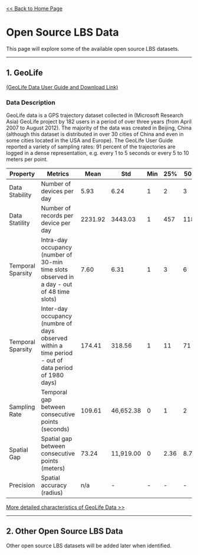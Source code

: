 
[<< Back to Home Page](README.md)

# Open Source LBS Data
This page will explore some of the available open source LBS datasets.

---

## 1. GeoLife

[(GeoLife Data User Guide and Download Link)](https://www.microsoft.com/en-us/research/publication/geolife-gps-trajectory-dataset-user-guide/?msockid=0f4995297f3a650f12fc80447e91644b)

### Data Description
GeoLife data is a GPS trajectory dataset collected in (Microsoft Research Asia) GeoLife project by 182 users in a period of over three years (from April 2007 to August 2012). The majority of the data was created in Beijing, China (although this dataset is distributed in over 30 cities of China and even in some cities located in the USA and Europe). The GeoLife User Guide reported a variety of sampling rates: 91 percent of the trajectories are logged in a dense representation, e.g. every 1 to 5 seconds or every 5 to 10 meters per point.

| Property | Metrics | Mean | Std | Min | 25% | 50% | 75% | Max |
|----------|---------|------|----------|-----|-----|-----|-----|-----|
| Data Stability | Number of devices per day | 5.93 | 6.24 | 1 | 2 | 3 | 8 | 29 |
| Data Statility | Number of records per device per day | 2231.92 | 3443.03 | 1 | 457 | 1183 | 2788 | 59769 |
| Temporal Sparsity | Intra-day occupancy (number of 30-min time slots observed in a day - out of 48 time slots) | 7.60 | 6.31 | 1 | 3 | 6 | 10 | 48 |
| Temporal Sparsity | Inter-day occupancy (numbre of days observed within a time period - out of data period of 1980 days) | 174.41 | 318.56 | 1 | 11 | 71 | 167.50 | 1934 |
| Sampling Rate | Temporal gap between consecutive points (seconds) | 109.61 | 46,652.38 | 0 | 1 | 2 | 5 | 1,257,394 |
| Spatial Gap | Spatial gap between consecutive points (meters) | 73.24 | 11,919.00 | 0 | 2.36 | 8.73 | 17.64 | 11,129,650 |
| Precision |  Spatial accuracy (radius) | n/a | - | - | - | - | - | - |


[More detailed characteristics of GeoLife Data >>](datapage_geolife.md) 

---
## 2. Other Open Source LBS Data

Other open source LBS datasets will be added later when identified.


